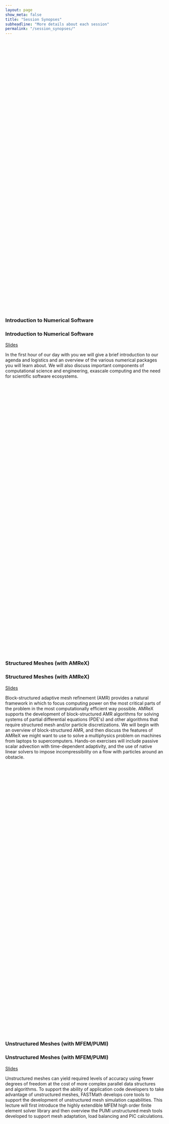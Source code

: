 ```yaml
---
layout: page
show_meta: false
title: "Session Synopses"
subheadline: "More details about each session"
permalink: "/session_synopses/"
---
```


<br><br><br><br><br><br><br><br><br><br><br><br><br><br><br><br><br><br><br><br><br><br><br><br><br>
<br><br><br><br><br><br><br><br><br><br><br><br><br><br><br><br><br><br><br><br><br><br><br><br><br>

### Introduction to Numerical Software
### Introduction to Numerical Software
[Slides](../files/ATPESC-2023-Track-5-Talk-1-Yang-IntroToNumericalSoftware.pdf)

In the first hour of our day with you we will give a brief introduction
to our agenda and logistics and an overview of the various numerical packages
you will learn about. We will also discuss important components of computational science and
engineering, exascale computing and the need for scientific software ecosystems.

<br><br><br><br><br><br><br><br><br><br><br><br><br><br><br><br><br><br><br><br><br><br><br><br><br>
<br><br><br><br><br><br><br><br><br><br><br><br><br><br><br><br><br><br><br><br><br><br><br><br><br>

### Structured Meshes (with AMReX)
### Structured Meshes (with AMReX)
[Slides](../files/ATPESC-2023-Track-5-Talk-1-AnnAlmgren-StructuredMesh.pdf)

Block-structured adaptive mesh refinement (AMR) provides a natural framework
in which to focus computing power on the most critical parts of the problem in
the most computationally efficient way possible.  AMReX supports the development
of block-structured AMR algorithms for solving systems of partial differential
equations (PDE's) and other algorithms that require structured mesh and/or
particle discretizations.   We will begin with an overview of block-structured
AMR, and then discuss the
features of AMReX we might want to use to solve a multiphysics problem on
machines from laptops to supercomputers.  Hands-on exercises will include passive
scalar advection with time-dependent adaptivity, and the use of native linear
solvers to impose incompressibility on a flow with particles around an obstacle.

<br><br><br><br><br><br><br><br><br><br><br><br><br><br><br><br><br><br><br><br><br><br><br><br><br>
<br><br><br><br><br><br><br><br><br><br><br><br><br><br><br><br><br><br><br><br><br><br><br><br><br>

### Unstructured Meshes (with MFEM/PUMI)
### Unstructured Meshes (with MFEM/PUMI)
[Slides](../files/ATPESC-2023-Track-5-KolevShephard-unstructured-mesh-tools.pdf)

Unstructured meshes can yield required levels of accuracy using fewer degrees of
freedom at the cost of more complex parallel data structures and algorithms. To
support the ability of application code developers to take advantage of unstructured
meshes, FASTMath develops core tools to support the development of unstructured
mesh simulation capabilities. This lecture will first introduce the highly extendible
MFEM high order finite element solver library and then overview the PUMI unstructured
mesh tools developed to support mesh adaptation, load balancing and PIC calculations.

<br><br><br><br><br><br><br><br><br><br><br><br><br><br><br><br><br><br><br><br><br><br><br><br><br>
<br><br><br><br><br><br><br><br><br><br><br><br><br><br><br><br><br><br><br><br><br><br><br><br><br>

### Nonlinear Solvers (with PETSc)
### Nonlinear Solvers (with PETSc)
[Slides](../files/ATPESC-2022-Track-5-RichardTranMills-NonlinearSolversUsingPETSc.pdf)

We will begin with a quick overview of iterative solvers for nonlinear systems,
and then take a deeper look into Newton-Krylov methods and how to use them via
the PETSc Scalable Nonlinear Equation Solvers (SNES) component. We will do
some hands-on exploration with a classic computational fluid dynamics benchmark,
the lid-driven cavity problem. We will end by looking at how nonlinear composition
and preconditioning can be used to construct a wide array of nonlinear solvers from
the algorithmic building blocks in SNES, and demonstrate how these techniques can
handle particularly difficult nonlinearities. Time permitting, we will also present
some bonus or "extra credit" material briefly looking at how SNES solvers can be
run using PETSc's GPU back-ends.

<br><br><br><br><br><br><br><br><br><br><br><br><br><br><br><br><br><br><br><br><br><br><br><br><br>
<br><br><br><br><br><br><br><br><br><br><br><br><br><br><br><br><br><br><br><br><br><br><br><br><br>

### Time Integration (with SUNDIALS)
### Time Integration (with SUNDIALS)
[Slides](../files/ATPESC-2023-Track-5-TimeIntegration.pdf)

In this lecture we will discuss the role and impact of high order, adaptive, and
flexible time integration libraries in solution accuracy and computational
efficiency of large-scale simulations.  Due to the wide variety of
backgrounds among ATPESC participants, we will briefly discuss

* the location of time integrators in the HPC landscape, and their reliance on scalable nonlinear and linear solver libraries,
* the different categories of time integration methods (explicit/implicit/IMEX),
* the basic theoretical properties of time integration methods (order of accuracy, linear stability),
* the role of temporal adaptivity for improving accuracy and efficiency,
* an overview of DOE time integration packages.

We will spend approximately half of the time period in lecture, followed by
hands-on exercises that examine stability, accuracy, temporal adaptivity,
and the role of problem-specific preconditioning.  All of the hands-on
exercises focus on time-dependent PDEs, and use the SUNDIALS' ARKODE
library for time integration, along with the AMReX library for spatial
semi-discretization.  These exercises utilize both MPI and GPUs, allowing
participants to explore both on-node and multi-node performance.


<br><br><br><br><br><br><br><br><br><br><br><br><br><br><br><br><br><br><br><br><br><br><br><br><br>
<br><br><br><br><br><br><br><br><br><br><br><br><br><br><br><br><br><br><br><br><br><br><br><br><br>

### Iterative Solvers & Algebraic Multigrid (with Trilinos, Belos & MueLu)
### Iterative Solvers & Algebraic Multigrid (with Trilinos, Belos & MueLu)
[Slides](../files/ATPESC-2023-Track-5-GlusaHarper-IterativeLinearSolversAndAlgebraicMultigridWithTrilinosBelosMueLu.pdf)

In this session, attendees will learn about linear solvers and preconditioners
available in the Trilinos project.  We will focus on Krylov solvers such
as conjugate gradients (CG) and generalized minimum residual (GMRES); simple
preconditioners like Jacobi, Gauss-Seidel, and Chebyshev polynomials; and
scalable aggregation-based algebraic multigrid preconditioning.  The two
hands-on lessons will provide an opportunity to run a variety of stand-alone
examples that demonstrate some of the many Trilinos solver capabilities on a
model linear problem.

<br><br><br><br><br><br><br><br><br><br><br><br><br><br><br><br><br><br><br><br><br><br><br><br><br>
<br><br><br><br><br><br><br><br><br><br><br><br><br><br><br><br><br><br><br><br><br><br><br><br><br>

### Iterative Solvers & Algebraic Multigrid (with HYPRE)
### Iterative Solvers & Algebraic Multigrid (with HYPRE)
[Slides](../files/ATPESC-2023-Track-5-OsbornYang-Iterative-Solvers-hypre.pdf)

This session will present the basic concepts of iterative linear solvers with focus on
Krylov solvers, including the generalized minimum residual method (GMRES),
preconditioning and algebraic multigrid (AMG) methods. We will provide a brief
description of the high performance linear solvers library HYPRE, its
interfaces, and its most used multigrid solvers, BoomerAMG and PFMG, including
a brief discussion of the effect of their data structures on performance.
The lesson includes hands-on examples with structured and unstructured solvers
from the HYPRE library applied to several test problems on CPUs and GPUs.


<br><br><br><br><br><br><br><br><br><br><br><br><br><br><br><br><br><br><br><br><br><br><br><br><br>
<br><br><br><br><br><br><br><br><br><br><br><br><br><br><br><br><br><br><br><br><br><br><br><br><br>

### Optimization (with TAO)
### Optimization (with TAO)
[Slides](../files/ATPESC-2022-Track-5-ToddMunson-TAO.pdf)

This lecture will provide an introduction to numerical optimization with a
theoretical focus on simulation-based problems. We will introduce the user
interfaces for the Toolkit for Advanced Optimization (TAO) package within
the PETSc library and exercise several gradient-based algorithms on a scalable
synthetic test problem. We will observe and discuss the relative convergence
of different classes of algorithms and sensitivity analysis methods in a
parallel environment. Finally, we will also introduce constraints and study
their effect on the problem solution.

<br><br><br><br><br><br><br><br><br><br><br><br><br><br><br><br><br><br><br><br><br><br><br><br><br>
<br><br><br><br><br><br><br><br><br><br><br><br><br><br><br><br><br><br><br><br><br><br><br><br><br>

### Direct Solvers (with SuperLU/STRUMPACK)
### Direct Solvers (with SuperLU/STRUMPACK)
[Slides](../files/ATPESC-2023-Track-5-Li-Ghysels-DirectSolvers.pdf)

In this lecture we discuss several aspects of direct solvers for large
sparse linear systems. Sparse direct solvers, based on Gaussian
elimination, are popular for a variety of applications mainly because
of their numerical robustness and ease of use. Two software packages
are introduced: SuperLU(_Dist) and STRUMPACK. We give a brief
introduction to the underlying algorithms used in these solvers and
illustrate their use.

In the second part of the lecture we introduce the concept of
data-sparse matrix approximation, where a matrix is hierarchically
partitioned in sub-blocks, which are compressed using low-rank
approximations. Such a hierarchical matrix approximation allows for
linear algebra operations that are much more efficient than the
traditional O(n^3) dense linear algebra operations, such as LU
decomposition or matrix-matrix multiplication, while also reducing
memory usage. We then show how STRUMPACK uses such hierarchical matrix
approximation to construct efficient preconditioners based on
approximate sparse LU factorization.

* Session 1 (11:15am-11:45am) includes a hands-on demo session with
SuperLU.
* Session 2 (11:45am-12:15pm) has a hands-on demo session with STRUMPACK.
* Session 3 (12:15pm-12:30pm) includes a Q&A session (no hands-on).


<br><br><br><br><br><br><br><br><br><br><br><br><br><br><br><br><br><br><br><br><br><br><br><br><br>
<br><br><br><br><br><br><br><br><br><br><br><br><br><br><br><br><br><br><br><br><br><br><br><br><br>

### Working with Numerical Packages in Practice
### Working with Numerical Packages in Practice
[Slides](../files/ATPESC-2023-Track-5-Talk-9-AnnAlmgren-wrapup.pdf)

Developing high-quality, large-scale scientific computing applications in science and
engineering involves expertise in many areas. Typically, no one person or group has
all of the essential expertise and skills. Numerical software libraries and packages
are a key way we share capability and know-how. Learning to leverage numerical
packages to address new scientific computing challenges is part of becoming a member of
the scientific computing community. In this wrap-up session of the day, we
briefly discuss key trade-offs in using numerical packages in practice.

<br><br><br><br><br><br><br><br><br><br><br><br><br><br><br><br><br><br><br><br><br><br><br><br><br>
<br><br><br><br><br><br><br><br><br><br><br><br><br><br><br><br><br><br><br><br><br><br><br><br><br>

### Extreme-Scale Numerical Algorithms and Software (Panel)
### Extreme-Scale Numerical Algorithms and Software (Panel)

This will be a 45 minute panel question and answer period for ATPESC learners to ask
questions about working with numerical package and the community of numerical package
developers. If you have question(s) you know you would like to ask, we encourage attendees
to submit questions *ahead* of time via the
[submission form](https://forms.gle/SmVroQBAq145g4F79).
However, we expect there will also be ample opportunity to indicate your desire to ask
questions via the main (Amphitheater) [slack channel](https://app.slack.com/client/TMW2FLNCQ/C029YJ95ULQ),
and then you may be called upon to un-mute and ask your question.

<br><br><br><br><br><br><br><br><br><br><br><br><br><br><br><br><br><br><br><br><br><br><br><br><br>
<br><br><br><br><br><br><br><br><br><br><br><br><br><br><br><br><br><br><br><br><br><br><br><br><br>

### SME Speed Dating OPTIONAL ACTIVITY
### SME Speed Dating OPTIONAL ACTIVITY

This is an opportunity for you to meet and talk (1-on-1 or sometimes 2-on-1) with subject matter experts
(SMEs) about their work and numerical packages they support. Each *speed date* will be a 20 minute
meeting. Attendees may select up to
3 SMEs they would like to meet using
[this form](https://docs.google.com/document/d/166nDHcNm3PlCn8O-fbiy9nKJS7HekhYsvKV2FB7n7XI/edit?usp=sharing)
Requests will be accommodated on a first-come, first-served basis until all available slots are taken.

<br><br><br><br><br><br><br><br><br><br><br><br><br><br><br><br><br><br><br><br><br><br><br><br><br>
<br><br><br><br><br><br><br><br><br><br><br><br><br><br><br><br><br><br><br><br><br><br><br><br><br>
